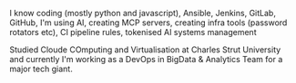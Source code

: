 I know coding (mostly python and javascript), Ansible, Jenkins, GitLab, GitHub, I'm using AI, creating MCP servers, creating infra tools (password rotators etc), CI pipeline rules, tokenised AI systems management

Studied Cloude COmputing and Virtualisation at Charles Strut University and currently I'm working as a DevOps in BigData & Analytics Team for a major tech giant.